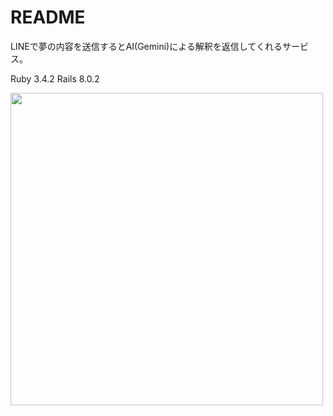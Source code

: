 # README

LINEで夢の内容を送信するとAI(Gemini)による解釈を返信してくれるサービス。

Ruby 3.4.2
Rails 8.0.2

<img src="https://github.com/user-attachments/assets/f1a3c1c9-8771-4602-830f-29aa590e749f" width="500">
